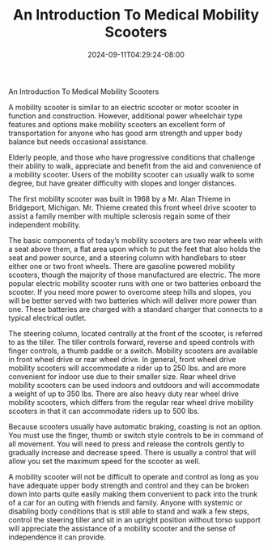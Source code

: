 ﻿---
title: "An Introduction To Medical Mobility Scooters"
date: 2024-09-11T04:29:24-08:00
description: "mobility scooters Tips for Web Success"
featured_image: "/images/mobility scooters.jpg"
tags: ["mobility scooters"]
---

An Introduction To Medical Mobility Scooters 

A mobility scooter is similar to an electric scooter or motor scooter in function and construction. However, additional power wheelchair type features and options make mobility scooters an excellent form of transportation for anyone who has good arm strength and upper body balance but needs occasional assistance. 

Elderly people, and those who have progressive conditions that challenge their ability to walk, appreciate and benefit from the aid and convenience of a mobility scooter. Users of the mobility scooter can usually walk to some degree, but have greater difficulty with slopes and longer distances. 

The first mobility scooter was built in 1968 by a Mr. Alan Thieme in Bridgeport, Michigan. Mr. Thieme created this front wheel drive scooter to assist a family member with multiple sclerosis regain some of their independent mobility. 

The basic components of today’s mobility scooters are two rear wheels with a seat above them, a flat area upon which to put the feet that also holds the seat and power source, and a steering column with handlebars to steer either one or two front wheels. There are gasoline powered mobility scooters, though the majority of those manufactured are electric. The more popular electric mobility scooter runs with one or two batteries onboard the scooter. If you need more power to overcome steep hills and slopes, you will be better served with two batteries which will deliver more power than one. These batteries are charged with a standard charger that connects to a typical electrical outlet. 
 
The steering column, located centrally at the front of the scooter, is referred to as the tiller. The tiller controls forward, reverse and speed controls with finger controls, a thumb paddle or a switch. Mobility scooters are available in front wheel drive or rear wheel drive. In general, front wheel drive mobility scooters will accommodate a rider up to 250 lbs. and are more convenient for indoor use due to their smaller size.  Rear wheel drive mobility scooters can be used indoors and outdoors and will accommodate a weight of up to 350 lbs. There are also heavy duty rear wheel drive mobility scooters, which differs from the regular rear wheel drive mobility scooters in that it can accommodate riders up to 500 lbs. 

Because scooters usually have automatic braking, coasting is not an option. You must use the finger, thumb or switch style controls to be in command of all movement.  You will need to press and release the controls gently to gradually increase and decrease speed. There is usually a control that will allow you set the maximum speed for the scooter as well. 

A mobility scooter will not be difficult to operate and control as long as you have adequate upper body strength and control and they can be broken down into parts quite easily making them convenient to pack into the trunk of a car for an outing with friends and family. Anyone with systemic or disabling body conditions that is still able to stand and walk a few steps, control the steering tiller and sit in an upright position without torso support will appreciate the assistance of a mobility scooter and the sense of independence it can provide.







